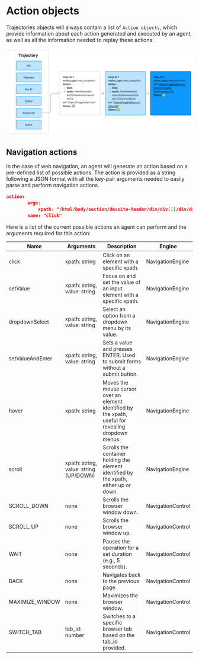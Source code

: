 # Action objects

Trajectories objects will always contain a list of `Action objects`, which provide information about each action generated and executed by an agent, as well as all the information needed to replay these actions.

![action chain](https://raw.githubusercontent.com/lavague-ai/LaVague/drafting-some-docs/docs/assets/actions.png)

## Navigation actions

In the case of web navigation, an agent will generate an action based on a pre-defined list of possible actions. The action is provided as a string following a JSON format with all the key-pair arguments needed to easily parse and perform navigation actions. 

```json
action:
        args:
            xpath: "/html/body/section/devsite-header/div/div[1]/div/div/div[2]/div[1]/devsite-tabs/nav/tab[2]/a"
        name: "click"
```

Here is a list of the current possible actions an agent can perform and the arguments required for this action:

| Name              | Arguments                                  | Description                                                                                                      | Engine             |
|-------------------|--------------------------------------------|------------------------------------------------------------------------------------------------------------------|--------------------|
| click             | xpath: string                              | Click on an element with a specific xpath.                                                                       | NavigationEngine   |
| setValue          | xpath: string, value: string               | Focus on and set the value of an input element with a specific xpath.                                             | NavigationEngine   |
| dropdownSelect    | xpath: string, value: string               | Select an option from a dropdown menu by its value.                                                              | NavigationEngine   |
| setValueAndEnter  | xpath: string, value: string               | Sets a value and presses ENTER. Used to submit forms without a submit button.                                    | NavigationEngine   |
| hover             | xpath: string                              | Moves the mouse cursor over an element identified by the xpath, useful for revealing dropdown menus.  | NavigationEngine   |
| scroll            | xpath: string, value: string (UP/DOWN)     | Scrolls the container holding the element identified by the xpath, either up or down.                            | NavigationEngine   |
| SCROLL_DOWN       | none                                       | Scrolls the browser window down.                                                                                 | NavigationControl  |
| SCROLL_UP         | none                                       | Scrolls the browser window up.                                                                                   | NavigationControl  |
| WAIT              | none                                       | Pauses the operation for a set duration (e.g., 5 seconds).                                                       | NavigationControl  |
| BACK              | none                                       | Navigates back to the previous page.                                                                             | NavigationControl  |
| MAXIMIZE_WINDOW   | none                                       | Maximizes the browser window.                                                                                    | NavigationControl  |
| SWITCH_TAB        | tab_id: number                             | Switches to a specific browser tab based on the tab_id provided.                                                 | NavigationControl  |